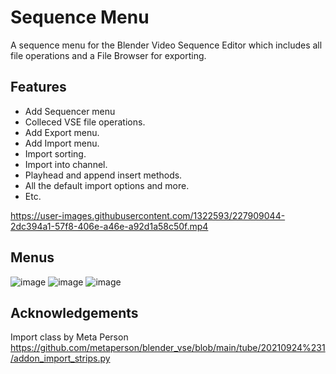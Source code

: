 # Sequence Menu
A sequence menu for the Blender Video Sequence Editor which includes all file operations and a File Browser for exporting.

## Features
* Add Sequencer menu
* Colleced VSE file operations.
* Add Export menu.
* Add Import menu.
* Import sorting.
* Import into channel.
* Playhead and append insert methods.
* All the default import options and more.
* Etc.

https://user-images.githubusercontent.com/1322593/227909044-2dc394a1-57f8-406e-a46e-a92d1a58c50f.mp4

## Menus

![image](https://user-images.githubusercontent.com/1322593/228251975-a1b27421-c195-4079-99fb-d6690b1bf19e.png) ![image](https://user-images.githubusercontent.com/1322593/228249916-780a4fb4-1853-4899-b764-3ae714812544.png) ![image](https://user-images.githubusercontent.com/1322593/228249669-544779d8-c5d7-481d-a212-1bad0940b8eb.png) 

## Acknowledgements

 Import class by Meta Person https://github.com/metaperson/blender_vse/blob/main/tube/20210924%231/addon_import_strips.py
